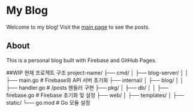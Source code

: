 # My Blog

Welcome to my blog! Visit the [main page](https://moolair.github.io/index.html) to see the posts.

## About
This is a personal blog built with Firebase and GitHub Pages.

##WIP 현재 프로젝트 구조
project-name/
├── cmd/
│   ├── blog-server/
│   │   ├── main.go         # Firebase와 API 서버 초기화
├── internal/
│   ├── blog/
│   │   ├── handler.go      # /posts 핸들러 구현
├── pkg/
│   ├── db/
│   │   ├── firebase.go     # Firebase 초기화 및 설정
├── web/
│   ├── templates/
│   ├── static/
└── go.mod                  # Go 모듈 설정